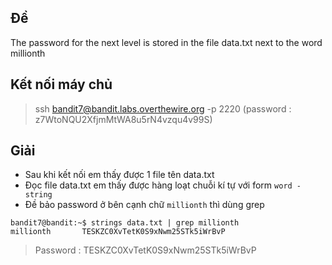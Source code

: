 ## Đề
The password for the next level is stored in the file data.txt next to the word millionth
## Kết nối máy chủ
> ssh bandit7@bandit.labs.overthewire.org -p 2220 (password : z7WtoNQU2XfjmMtWA8u5rN4vzqu4v99S)
## Giải 
- Sau khi kết nối em thấy được 1 file tên data.txt
- Đọc file data.txt em thấy được hàng loạt chuỗi kí tự với form `word - string`
- Đề bảo password ở bên cạnh chữ `millionth` thì dùng grep 
```text
bandit7@bandit:~$ strings data.txt | grep millionth
millionth       TESKZC0XvTetK0S9xNwm25STk5iWrBvP

```
> Password : TESKZC0XvTetK0S9xNwm25STk5iWrBvP
